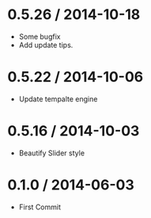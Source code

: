 0.5.26 / 2014-10-18
===================

  * Some bugfix
  * Add update tips.

0.5.22 / 2014-10-06
===================

  * Update tempalte engine

0.5.16 / 2014-10-03
===================

  * Beautify Slider style

0.1.0  / 2014-06-03
===================

  * First Commit

